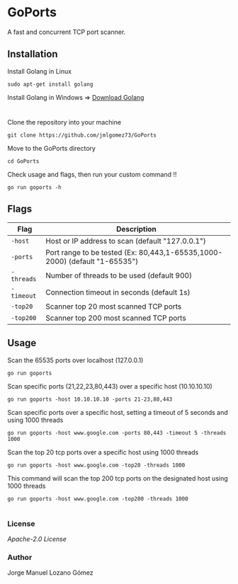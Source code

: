 # GoPorts

A fast and concurrent TCP port scanner.


## Installation

Install Golang in Linux

    sudo apt-get install golang

Install Golang in Windows  => [Download Golang](https://golang.org/dl/)

#

Clone the repository into your machine

    git clone https://github.com/jmlgomez73/GoPorts

Move to the GoPorts directory

    cd GoPorts

Check usage and flags, then run your custom command !!

    go run goports -h


## Flags

| Flag | Description |
|-----|---|
| `-host` | Host or IP address to scan (default "127.0.0.1") |
| `-ports` | Port range to be tested (Ex: 80,443,1-65535,1000-2000) (default "1-65535")  |
| `-threads` | Number of threads to be used (default 900)  |
| `-timeout` | Connection timeout in seconds (default 1s)  |
| `-top20`   | Scanner top 20 most scanned TCP ports  |
| `-top200`  | Scanner top 200 most scanned TCP ports  |


## Usage

Scan the 65535 ports over localhost (127.0.0.1)

    go run goports

Scan specific ports (21,22,23,80,443) over a specific host (10.10.10.10)

    go run goports -host 10.10.10.10 -ports 21-23,80,443

Scan specific ports over a specific host, setting a timeout of 5 seconds and using 1000 threads

    go run goports -host www.google.com -ports 80,443 -timeout 5 -threads 1000

Scan the top 20 tcp ports over a specific host using 1000 threads

    go run goports -host www.google.com -top20 -threads 1000

This command will scan the top 200 tcp ports on the designated host using 1000 threads

    go run goports -host www.google.com -top200 -threads 1000

#

### License

*Apache-2.0 License*

### Author

Jorge Manuel Lozano Gómez